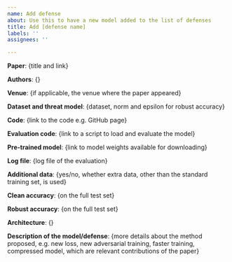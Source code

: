 ```yaml
---
name: Add defense
about: Use this to have a new model added to the list of defenses
title: Add [defense name]
labels: ''
assignees: ''

---
```


**Paper**: {title and link}

**Authors**: {}

**Venue**: {if applicable, the venue where the paper appeared}

**Dataset and threat model**: {dataset, norm and epsilon for robust accuracy}

**Code**: {link to the code e.g. GitHub page}

**Evaluation code**: {link to a script to load and evaluate the model}

**Pre-trained model**: {link to model weights available for downloading}

**Log file**: {log file of the evaluation}

**Additional data**: {yes/no, whether extra data, other than the standard training set, is used}

**Clean accuracy**: {on the full test set}

**Robust accuracy**: {on the full test set}

**Architecture**: {}

**Description of the model/defense**: {more details about the method proposed, e.g. new loss, new adversarial training, faster training, compressed model, which are relevant contributions of the paper}
